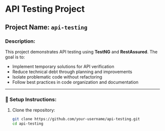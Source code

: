 # API Testing Project

## Project Name: `api-testing`

### Description:
This project demonstrates API testing using **TestNG** and **RestAssured**. The goal is to:
- Implement temporary solutions for API verification
- Reduce technical debt through planning and improvements
- Isolate problematic code without refactoring
- Follow best practices in code organization and documentation

---

### 🚀 Setup Instructions:

1. Clone the repository:
   ```bash
   git clone https://github.com/your-username/api-testing.git
   cd api-testing
